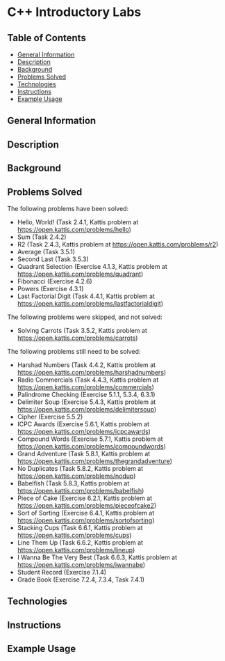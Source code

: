 # C++ Introductory Labs

## Table of Contents
* [General Information](#general-information)
* [Description](#description)
* [Background](#background)
* [Problems Solved](#problems-solved)
* [Technologies](#technologies)
* [Instructions](#instructions)
* [Example Usage](#example-usage)

## General Information


## Description


## Background


## Problems Solved
The following problems have been solved:
* Hello, World! (Task 2.4.1, Kattis problem at https://open.kattis.com/problems/hello)
* Sum (Task 2.4.2)
* R2 (Task 2.4.3, Kattis problem at https://open.kattis.com/problems/r2)
* Average (Task 3.5.1)
* Second Last (Task 3.5.3)
* Quadrant Selection (Exercise 4.1.3, Kattis problem at https://open.kattis.com/problems/quadrant)
* Fibonacci (Exercise 4.2.6)
* Powers (Exercise 4.3.1)
* Last Factorial Digit (Task 4.4.1, Kattis problem at https://open.kattis.com/problems/lastfactorialdigit)

The following problems were skipped, and not solved:
* Solving Carrots (Task 3.5.2, Kattis problem at https://open.kattis.com/problems/carrots)

The following problems still need to be solved:
* Harshad Numbers (Task 4.4.2, Kattis problem at https://open.kattis.com/problems/harshadnumbers)
* Radio Commercials (Task 4.4.3, Kattis problem at https://open.kattis.com/problems/commercials)
* Palindrome Checking (Exercise 5.1.1, 5.3.4, 6.3.1)
* Delimiter Soup (Exercise 5.4.3, Kattis problem at https://open.kattis.com/problems/delimitersoup)
* Cipher (Exercise 5.5.2)
* ICPC Awards (Exercise 5.6.1, Kattis problem at https://open.kattis.com/problems/icpcawards)
* Compound Words (Exercise 5.7.1, Kattis problem at https://open.kattis.com/problems/compoundwords)
* Grand Adventure (Task 5.8.1, Kattis problem at https://open.kattis.com/problems/thegrandadventure)
* No Duplicates (Task 5.8.2, Kattis problem at https://open.kattis.com/problems/nodup)
* Babelfish (Task 5.8.3, Kattis problem at https://open.kattis.com/problems/babelfish)
* Piece of Cake (Exercise 6.2.1, Kattis problem at https://open.kattis.com/problems/pieceofcake2)
* Sort of Sorting (Exercise 6.4.1, Kattis problem at https://open.kattis.com/problems/sortofsorting)
* Stacking Cups (Task 6.6.1, Kattis problem at https://open.kattis.com/problems/cups)
* Line Them Up (Task 6.6.2, Kattis problem at https://open.kattis.com/problems/lineup)
* I Wanna Be The Very Best (Task 6.6.3, Kattis problem at https://open.kattis.com/problems/iwannabe)
* Student Record (Exercise 7.1.4)
* Grade Book (Exercise 7.2.4, 7.3.4, Task 7.4.1)


## Technologies


## Instructions


## Example Usage

